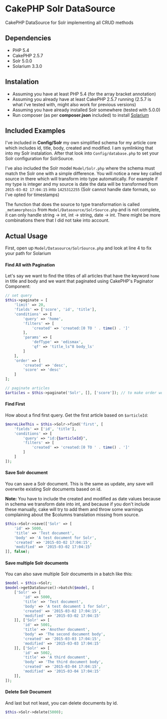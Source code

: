 # CakePHP Solr DataSource #
CakePHP DataSource for Solr implementing all CRUD methods

## Dependencies ##
- PHP 5.4
- CakePHP 2.5.7
- Solr 5.0.0
- Solarium 3.3.0

## Instalation ##
* Assuming you have at least PHP 5.4 (for the array bracket annotation)
* Assuming you already have at least CakePHP 2.5.7 running (2.5.7 is what i've tested with, might also work for previous versions)
* Assuming you have already installed Solr somewhere (tested with 5.0.0)
* Run composer (as per **composer.json** included) to install [Solarium](www.solarium-project.org)

## Included Examples ##
I've included in **Config/Solr** my own simplified schema for my article core which includes id, title, body, created and modified. I am symlinking that into my Solr instalation. After that look into `Config/database.php` to set your Solr configuration for SolrSource.

I've also included the Solr model `Model/Solr.php` where the schema must match the Solr one with a simple difference. You will notice a new key called source in there which will transform into type automatically. For example if my type is integer and my source is date the data will be transformed from `2015-03-02 17:04:15` into `1425312255` (Solr cannot handle date formats, so I've opted for timestamps)

The function that does the source to type transformation is called `_metamorphosis` from `Model/Datasource/SolrSource.php` and is not complete, it can only handle string -> int, int -> string, date -> int. There might be more combinations there that I did not take into account.

## Actual Usage ##
First, open up `Model/Datasource/SolrSource.php` and look at line 4 to fix your path for Solarium

#### Find All with Pagination ####
Let's say we want to find the titles of all articles that have the keyword `home` in title and body and we want that paginated using CakePHP's Paginator Component:
```php
// set query
$this->paginate = [
    'limit' => 20,
    'fields' => ['score', 'id', 'title'],
    'conditions' => [
        'query' => 'home',
        'filters' => [
            'created' => 'created:[0 TO ' . time() . ']'
        ],
        'params' => [
            'defType' => 'edismax',
            'qf' => 'title_ls^8 body_ls'
        ]
    ],
    'order' => [
        'created' => 'desc',
        'score' => 'desc'
    ]
];

// paginate articles
$articles = $this->paginate('Solr', [], ['score']); // to make order work with score, either add it to whitelist (like i did here) or make a virtual field out of it in your Solr Model
```
#### Find First ####
How about a find first query. Get the first article based on `$articleId`:
```php
$moreLikeThis = $this->Solr->find('first', [
    'fields' => ['id', 'title'],
    'conditions' => [
        'query' => "id:{$articleId}",
        'filters' => [
            'created' => 'created:[0 TO ' . time() . ']'
        ]
    ]
]);
```
#### Save Solr document ####
You can save a Solr document. This is the same as update, any save will overwrite existing Solr documents based on id.

**Note:** You have to include the created and modified as date values because in schema we transform date into int, and because if you don't include these manually, cake will try to add them and throw some warnings complaining about the $columns translation missing from source.
```php
$this->Solr->save(['Solr' => [
    'id' => 5000,
    'title' => 'Test document',
    'body' => 'A test document for Solr',
    'created' => '2015-03-02 17:04:15',
    'modified' => '2015-03-02 17:04:15'
]], false);
```
#### Save multiple Solr documents ####
You can also save multiple Solr documents in a batch like this:
```php
$model = $this->Solr;
$model->getDataSource()->batch($model, [
    ['Solr' => [
        'id' => 5000,
        'title' => 'Test document',
        'body' => 'A test document 1 for Solr',
        'created' => '2015-03-02 17:04:15',
        'modified' => '2015-03-02 17:04:15'
    ]], ['Solr' => [
        'id' => 5001,
        'title' => 'Another document',
        'body' => 'The second document body',
        'created' => '2015-03-03 17:04:15',
        'modified' => '2015-03-03 17:04:15'
    ]], ['Solr' => [
        'id' => 5002,
        'title' => 'A third document',
        'body' => 'The third document body',
        'created' => '2015-03-04 17:04:15',
        'modified' => '2015-03-04 17:04:15'
    ]],
]);
```
#### Delete Solr Document ####
And last but not least, you can delete documents by id.
```php
$this->Solr->delete(5000);
```
